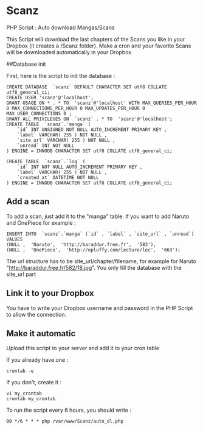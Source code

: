 Scanz
=====

PHP Script : Auto download Mangas/Scans

This Script will download the last chapters of the Scans you like in your Dropbox (it creates a /Scanz folder).
Make a cron and your favorite Scans will be downloaded automatically in your Dropbox.

##Database init

First, here is the script to init the database :

	CREATE DATABASE  `scanz` DEFAULT CHARACTER SET utf8 COLLATE utf8_general_ci;
	CREATE USER 'scanz'@'localhost';
	GRANT USAGE ON * . * TO  'scanz'@'localhost' WITH MAX_QUERIES_PER_HOUR 0 MAX_CONNECTIONS_PER_HOUR 0 MAX_UPDATES_PER_HOUR 0 MAX_USER_CONNECTIONS 0 ;
	GRANT ALL PRIVILEGES ON  `scanz` . * TO  'scanz'@'localhost';
	CREATE TABLE  `scanz`.`manga` (
		`id` INT UNSIGNED NOT NULL AUTO_INCREMENT PRIMARY KEY ,
		`label` VARCHAR( 255 ) NOT NULL ,
		`site_url` VARCHAR( 255 ) NOT NULL ,
		`unread` INT NOT NULL
	) ENGINE = INNODB CHARACTER SET utf8 COLLATE utf8_general_ci;

	CREATE TABLE  `scanz`.`log` (
		`id` INT NOT NULL AUTO_INCREMENT PRIMARY KEY ,
		`label` VARCHAR( 255 ) NOT NULL ,
		`created_at` DATETIME NOT NULL
	) ENGINE = INNODB CHARACTER SET utf8 COLLATE utf8_general_ci;

## Add a scan
	
To add a scan, just add it to the "manga" table.
If you want to add Naruto and OnePiece for example :

	INSERT INTO  `scanz`.`manga` (`id` , `label` , `site_url` , `unread`) VALUES 
	(NULL ,  'Naruto',  'http://baraddur.free.fr',  '583'), 
	(NULL ,  'OnePiece',  'http://opluffy.com/lecture/lec',  '663');

The url structure has to be site_url/chapter/filename, for example for Naruto "http://baraddur.free.fr/582/18.jpg". You only fill the database with the site_url part

## Link it to your Dropbox

You have to write your Dropbox username and password in the PHP Script to allow the connection.

## Make it automatic

Upload this script to your server and add it to your cron table

If you already have one :

    crontab -e

If you don't, create it :

    vi my_crontab
    crontab my_crontab

To run the script every 6 hours, you should write :

    00 */6 * * * php /var/www/Scanz/auto_dl.php


